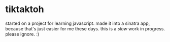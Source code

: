 # tiktaktoh
started on a project for learning javascript. made it into a sinatra app, because that's just easier for me these days. this is a *slow* work in progress. please ignore. :)
